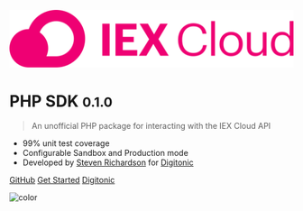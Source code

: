 ![logo](_media/logo-color.svg)

# PHP SDK <small>0.1.0</small>

> An unofficial PHP package for interacting with the IEX Cloud API

- 99% unit test coverage
- Configurable Sandbox and Production mode
- Developed by [Steven Richardson](https://github.com/richdynamix/) for [Digitonic](https://digitonic.co.uk)

[GitHub](https://github.com/digitonic/iex-cloud-sdk/)
[Get Started](/getting-started.md)
[Digitonic](https://digitonic.co.uk)

![color](#F7F8FB)

